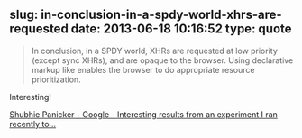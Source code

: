 slug: in-conclusion-in-a-spdy-world-xhrs-are-requested
date: 2013-06-18 10:16:52
type: quote
---

> In conclusion, in a SPDY world, XHRs are requested at low priority (except sync XHRs), and are opaque to the browser. Using declarative markup like enables the browser to do appropriate resource prioritization.

Interesting!

 [Shubhie Panicker - Google - Interesting results from an experiment I ran recently to…](https://plus.google.com/104404461680012191607/posts/Uw87yxQFCfY)
